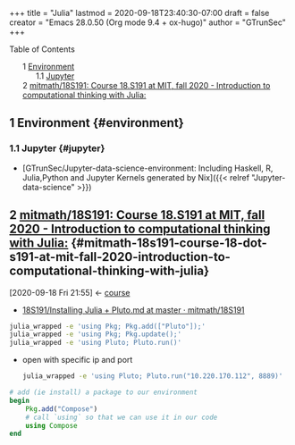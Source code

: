 +++
title = "Julia"
lastmod = 2020-09-18T23:40:30-07:00
draft = false
creator = "Emacs 28.0.50 (Org mode 9.4 + ox-hugo)"
author = "GTrunSec"
+++

<style>
  .ox-hugo-toc ul {
    list-style: none;
  }
</style>
<div class="ox-hugo-toc toc">
<div></div>

<div class="heading">Table of Contents</div>

- <span class="section-num">1</span> [Environment](#environment)
    - <span class="section-num">1.1</span> [Jupyter](#jupyter)
- <span class="section-num">2</span> [mitmath/18S191: Course 18.S191 at MIT, fall 2020 - Introduction to computational thinking with Julia:](#mitmath-18s191-course-18-dot-s191-at-mit-fall-2020-introduction-to-computational-thinking-with-julia)

</div>
<!--endtoc-->



## <span class="section-num">1</span> Environment {#environment}


### <span class="section-num">1.1</span> Jupyter {#jupyter}

-   [GTrunSec/Jupyter-data-science-environment: Including Haskell, R, Julia,Python and Jupyter Kernels generated by Nix]({{< relref "Jupyter-data-science" >}})


## <span class="section-num">2</span> [mitmath/18S191: Course 18.S191 at MIT, fall 2020 - Introduction to computational thinking with Julia:](https://github.com/mitmath/18S191) {#mitmath-18s191-course-18-dot-s191-at-mit-fall-2020-introduction-to-computational-thinking-with-julia}

<span class="timestamp-wrapper"><span class="timestamp">[2020-09-18 Fri 21:55] </span></span> <- [course](math.md)

-   [18S191/Installing Julia + Pluto.md at master · mitmath/18S191](https://github.com/mitmath/18S191/blob/master/homework/homework0/Installing%20Julia%20%2B%20Pluto.md)

<!--listend-->

```sh
julia_wrapped -e 'using Pkg; Pkg.add(["Pluto"]);'
julia_wrapped -e 'using Pkg; Pkg.update();'
julia_wrapped -e 'using Pluto; Pluto.run()'
```

-   open with specific ip and port

    ```sh
    julia_wrapped -e 'using Pluto; Pluto.run("10.220.170.112", 8889)'
    ```

<!--listend-->

```julia
# add (ie install) a package to our environment
begin
	Pkg.add("Compose")
	# call `using` so that we can use it in our code
	using Compose
end
```
